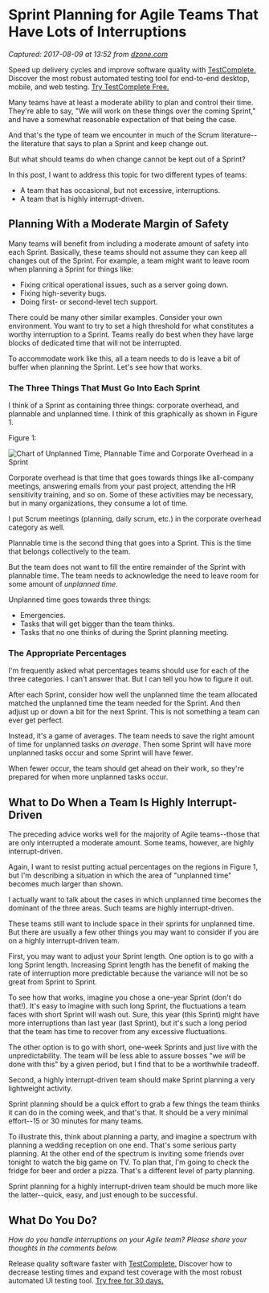 # Sprint Planning for Agile Teams That Have Lots of Interruptions

_Captured: 2017-08-09 at 13:52 from [dzone.com](https://dzone.com/articles/sprint-planning-for-agile-teams-that-have-lots-of?edition=313402&utm_source=Weekly%20Digest&utm_medium=email&utm_campaign=java%202017-08-09)_

Speed up delivery cycles and improve software quality with [TestComplete.](https://dzone.com/go?i=228239&u=https%3A%2F%2Fsmartbear.com%2Fppc%2Ftestcomplete%2Fmain%2F%3Fsr%3Ddzone%26md%3Dad) Discover the most robust automated testing tool for end-to-end desktop, mobile, and web testing. [Try TestComplete Free.](https://dzone.com/go?i=228239&u=https%3A%2F%2Fsmartbear.com%2Fppc%2Ftestcomplete%2Fmain%2F%3Fsr%3Ddzone%26md%3Dad)

Many teams have at least a moderate ability to plan and control their time. They're able to say, "We will work on these things over the coming Sprint," and have a somewhat reasonable expectation of that being the case.

And that's the type of team we encounter in much of the Scrum literature--the literature that says to plan a Sprint and keep change out.

But what should teams do when change cannot be kept out of a Sprint?

In this post, I want to address this topic for two different types of teams:

  * A team that has occasional, but not excessive, interruptions.
  * A team that is highly interrupt-driven.

## Planning With a Moderate Margin of Safety

Many teams will benefit from including a moderate amount of safety into each Sprint. Basically, these teams should not assume they can keep all changes out of the Sprint. For example, a team might want to leave room when planning a Sprint for things like:

  * Fixing critical operational issues, such as a server going down.
  * Fixing high-severity bugs.
  * Doing first- or second-level tech support.

There could be many other similar examples. Consider your own environment. You want to try to set a high threshold for what constitutes a worthy interruption to a Sprint. Teams really do best when they have large blocks of dedicated time that will not be interrupted.

To accommodate work like this, all a team needs to do is leave a bit of buffer when planning the Sprint. Let's see how that works.

### The Three Things That Must Go Into Each Sprint

I think of a Sprint as containing three things: corporate overhead, and plannable and unplanned time. I think of this graphically as shown in Figure 1.

Figure 1:

![Chart of Unplanned Time, Plannable Time and Corporate Overhead in a Sprint](https://www.mountaingoatsoftware.com/uploads/blog/how-full-should-a-sprint-be.jpeg)

Corporate overhead is that time that goes towards things like all-company meetings, answering emails from your past project, attending the HR sensitivity training, and so on. Some of these activities may be necessary, but in many organizations, they consume a lot of time.

I put Scrum meetings (planning, daily scrum, etc.) in the corporate overhead category as well.

Plannable time is the second thing that goes into a Sprint. This is the time that belongs collectively to the team.

But the team does not want to fill the entire remainder of the Sprint with plannable time. The team needs to acknowledge the need to leave room for some amount of _unplanned time_.

Unplanned time goes towards three things:

  * Emergencies.
  * Tasks that will get bigger than the team thinks.
  * Tasks that no one thinks of during the Sprint planning meeting.

### The Appropriate Percentages

I'm frequently asked what percentages teams should use for each of the three categories. I can't answer that. But I can tell you how to figure it out.

After each Sprint, consider how well the unplanned time the team allocated matched the unplanned time the team needed for the Sprint. And then adjust up or down a bit for the next Sprint. This is not something a team can ever get perfect.

Instead, it's a game of averages. The team needs to save the right amount of time for unplanned tasks _on average_. Then some Sprint will have more unplanned tasks occur and some Sprint will have fewer.

When fewer occur, the team should get ahead on their work, so they're prepared for when more unplanned tasks occur.

## What to Do When a Team Is Highly Interrupt-Driven

The preceding advice works well for the majority of Agile teams--those that are only interrupted a moderate amount. Some teams, however, are highly interrupt-driven.

Again, I want to resist putting actual percentages on the regions in Figure 1, but I'm describing a situation in which the area of "unplanned time" becomes much larger than shown.

I actually want to talk about the cases in which unplanned time becomes the dominant of the three areas. Such teams are highly interrupt-driven.

These teams still want to include space in their sprints for unplanned time. But there are usually a few other things you may want to consider if you are on a highly interrupt-driven team.

First, you may want to adjust your Sprint length. One option is to go with a long Sprint length. Increasing Sprint length has the benefit of making the rate of interruption more predictable because the variance will not be so great from Sprint to Sprint.

To see how that works, imagine you chose a one-year Sprint (don't do that!). It's easy to imagine with such long Sprint, the fluctuations a team faces with short Sprint will wash out. Sure, this year (this Sprint) might have more interruptions than last year (last Sprint), but it's such a long period that the team has time to recover from any excessive fluctuations.

The other option is to go with short, one-week Sprints and just live with the unpredictability. The team will be less able to assure bosses "we _will_ be done with this" by a given period, but I find that to be a worthwhile tradeoff.

Second, a highly interrupt-driven team should make Sprint planning a very lightweight activity.

Sprint planning should be a quick effort to grab a few things the team thinks it can do in the coming week, and that's that. It should be a very minimal effort--15 or 30 minutes for many teams.

To illustrate this, think about planning a party, and imagine a spectrum with planning a wedding reception on one end. That's some serious party planning. At the other end of the spectrum is inviting some friends over tonight to watch the big game on TV. To plan that, I'm going to check the fridge for beer and order a pizza. That's a different level of party planning.

Sprint planning for a highly interrupt-driven team should be much more like the latter--quick, easy, and just enough to be successful.

## What Do You Do?

_How do you handle interruptions on your Agile team? Please share your thoughts in the comments below._

Release quality software faster with [TestComplete.](https://dzone.com/go?i=228240&u=https%3A%2F%2Fsmartbear.com%2Fppc%2Ftestcomplete%2Fmain%2F%3Fsr%3Ddzone%26md%3Dad) Discover how to decrease testing times and expand test coverage with the most robust automated UI testing tool. [Try free for 30 days.](https://dzone.com/go?i=228240&u=https%3A%2F%2Fsmartbear.com%2Fppc%2Ftestcomplete%2Fmain%2F%3Fsr%3Ddzone%26md%3Dad)
